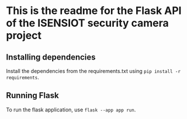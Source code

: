 # This is the readme for the Flask API of the ISENSIOT security camera project

## Installing dependencies
Install the dependencies from the requirements.txt using ```pip install -r requirements```. 

## Running Flask
To run the flask application, use ```flask --app app run```.